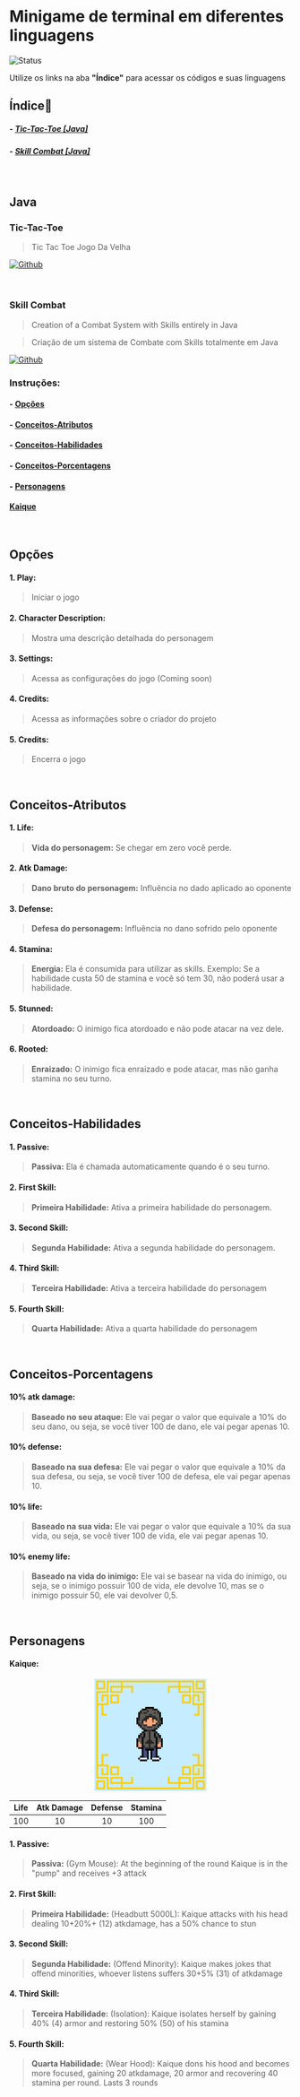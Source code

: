 # Minigame de terminal em diferentes linguagens

![Status](http://img.shields.io/static/v1?label=Status&message=Desenvolvimento&color=GREEN&style=for-the-badge)

Utilize os links na aba **"Índice"** para acessar os códigos e suas linguagens

## Índice📌

##### - [Tic-Tac-Toe [Java]](#Tic-Tac-Toe)
##### - [Skill Combat [Java]](#Skill-Combat)
</br>

## Java

### Tic-Tac-Toe
> Tic Tac Toe
> Jogo Da Velha

<a href = "https://github.com/KJSS3012/Minigames/tree/main/Java/Tic-Tac-Toe">![Github](https://img.shields.io/badge/GitHub-100000?style=for-the-badge&logo=github&logoColor=white)</a>

</br>

### Skill Combat

> Creation of a Combat System with Skills entirely in Java

> Criação de um sistema de Combate com Skills totalmente em Java

<a href = "https://github.com/KJSS3012/Minigames/tree/main/Java/SkillCombat">![Github](https://img.shields.io/badge/GitHub-100000?style=for-the-badge&logo=github&logoColor=white)</a>

### Instruções:
#### - [Opções](#Opções)
#### - [Conceitos-Atributos](#Conceitos-Atributos)
#### - [Conceitos-Habilidades](#Conceitos-Habilidades)
#### - [Conceitos-Porcentagens](#Conceitos-Porcentagens)
#### - [Personagens](#Personagens)
#### [Kaique](####Kaique)

</br>

## Opções

####  1. Play: 
> Iniciar o jogo
####  2. Character Description: 
> Mostra uma descrição detalhada do personagem
####  3. Settings: 
> Acessa as configurações do jogo (Coming soon)
####  4. Credits:
> Acessa as informações sobre o criador do projeto
####  5. Credits: 
> Encerra o jogo

</br>

## Conceitos-Atributos
####  1. Life: 
> **Vida do personagem:** Se chegar em zero você perde.
####  2. Atk Damage: 
> **Dano bruto do personagem:** Influência no dado aplicado ao oponente
####  3. Defense: 
> **Defesa do personagem:** Influência no dano sofrido pelo oponente
####  4. Stamina: 
> **Energia:** Ela é consumida para utilizar as skills.
> Exemplo: Se a habilidade custa 50 de stamina e você só tem 30, não poderá usar a habilidade.
####  5. Stunned: 
> **Atordoado:** O inimigo fica atordoado e não pode atacar na vez dele.
####  6. Rooted: 
> **Enraizado:** O inimigo fica enraizado e pode atacar, mas não ganha stamina no seu turno.

</br>

## Conceitos-Habilidades
####  1. Passive: 
> **Passiva:** Ela é chamada automaticamente quando é o seu turno.
####  2. First Skill: 
> **Primeira Habilidade:** Ativa a primeira habilidade do personagem.
####  3. Second Skill: 
> **Segunda Habilidade:** Ativa a segunda habilidade do personagem.
####  4. Third Skill: 
> **Terceira Habilidade:** Ativa a terceira habilidade do personagem
####  5. Fourth Skill: 
> **Quarta Habilidade:** Ativa a quarta habilidade do personagem

</br>

## Conceitos-Porcentagens
#### 10% atk damage: 
> **Baseado no seu ataque:** Ele vai pegar o valor que equivale a 10% do seu dano, ou seja, se você tiver 100 de dano, ele vai pegar apenas 10.
#### 10% defense:
> **Baseado na sua defesa:** Ele vai pegar o valor que equivale a 10% da sua defesa, ou seja, se você tiver 100 de defesa, ele vai pegar apenas 10.
#### 10% life:
> **Baseado na sua vida:** Ele vai pegar o valor que equivale a 10% da sua vida, ou seja, se você tiver 100 de vida, ele vai pegar apenas 10.
#### 10% enemy life:
> **Baseado na vida do inimigo:** Ele vai se basear na vida do inimigo, ou seja, se o inimigo possuir 100 de vida, ele devolve 10, mas se o inimigo possuir 50, ele vai devolver 0,5.

</br>

## Personagens

#### Kaique:
<p align="center">
    <img width="200" src="ReadmeIcons/KJSS_Sprite.gif")
    </p>

</br>

<p align="center">

| Life   | Atk Damage   |    Defense    | Stamina |
| :---:  |    :----:    |     :----:    |  :----: |
|   100  |      10      |       10      |   100   |
</p>



####  1. Passive: 
> **Passiva:** (Gym Mouse): At the beginning of the round Kaique is in the "pump" and receives +3 attack
####  2. First Skill: 
> **Primeira Habilidade:** (Headbutt 5000L): Kaique attacks with his head dealing 10+20%+ (12) atkdamage, has a 50% chance to stun
####  3. Second Skill: 
> **Segunda Habilidade:** (Offend Minority): Kaique makes jokes that offend minorities, whoever listens suffers 30+5% (31) of atkdamage
####  4. Third Skill: 
> **Terceira Habilidade:** (Isolation): Kaique isolates herself by gaining 40% (4) armor and restoring 50% (50) of his stamina
####  5. Fourth Skill: 
> **Quarta Habilidade:** (Wear Hood): Kaique dons his hood and becomes more focused, gaining 20 atkdamage, 20 armor and recovering 40 stamina per round. Lasts 3 rounds